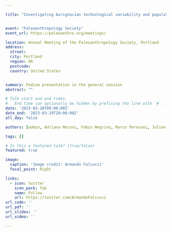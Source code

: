 ```yaml
---

title: "Investigating Aurignacian technological variability and population connectedness south of the Alps and along peninsular Italy"


event: "Paleoanthropology Society"
event_url: https://paleoanthro.org/meetings/

location: Annual Meeting of the Paleoanthropology Society, Portland
address:
  street:
  city: Portland
  region: OR
  postcode:
  country: United States


summary: Podium presentation in the general session
abstract: ""

# Talk start and end times.
#   End time can optionally be hidden by prefixing the line with `#`.
date: '2023-03-28T09:00:00Z'
date_end: '2023-03-29T20:00:00Z'
all_day: false

authors: [admin, Adriana Moroni, Fabio Negrino, Marco Peresani, Julien Riel‑Salvatore, Annamaria Ronchitelli]

tags: []

# Is this a featured talk? (true/false)
featured: true

image:
  caption: 'Image credit: Armando Falcucci'
  focal_point: Right

links:
  - icon: twitter
    icon_pack: fab
    name: Follow
    url: https://twitter.com/ArmandoFalcucci
url_code: ''
url_pdf: ''
url_slides: ''
url_video: ''

---
```


